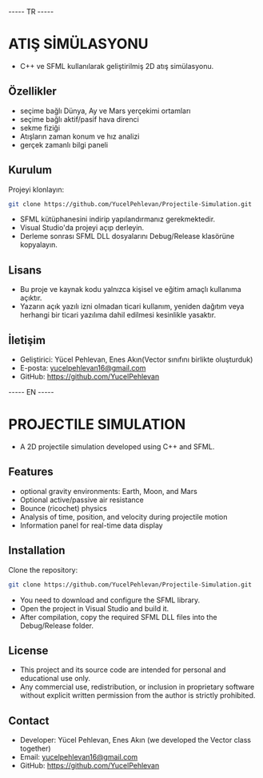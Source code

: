 ----- TR -----

# ATIŞ SİMÜLASYONU
- C++ ve SFML kullanılarak geliştirilmiş 2D atış simülasyonu.
 
## Özellikler
- seçime bağlı Dünya, Ay ve Mars yerçekimi ortamları
- seçime bağlı aktif/pasif hava direnci
- sekme fiziği
- Atışların zaman konum ve hız analizi
- gerçek zamanlı bilgi paneli

## Kurulum
Projeyi klonlayın:
```bash
git clone https://github.com/YucelPehlevan/Projectile-Simulation.git 
```
- SFML kütüphanesini indirip yapılandırmanız gerekmektedir.
- Visual Studio'da projeyi açıp derleyin.
- Derleme sonrası SFML DLL dosyalarını Debug/Release klasörüne kopyalayın.

## Lisans
- Bu proje ve kaynak kodu yalnızca kişisel ve eğitim amaçlı kullanıma açıktır.
- Yazarın açık yazılı izni olmadan ticari kullanım, yeniden dağıtım veya herhangi bir ticari yazılıma dahil edilmesi kesinlikle yasaktır.

## İletişim
- Geliştirici: Yücel Pehlevan, Enes Akın(Vector sınıfını birlikte oluşturduk)
- E-posta: yucelpehlevan16@gmail.com
- GitHub: https://github.com/YucelPehlevan

----- EN -----

# PROJECTILE SIMULATION
- A 2D projectile simulation developed using C++ and SFML.

## Features
- optional gravity environments: Earth, Moon, and Mars  
- Optional active/passive air resistance  
- Bounce (ricochet) physics  
- Analysis of time, position, and velocity during projectile motion  
- Information panel for real-time data display

## Installation
Clone the repository:
```bash
git clone https://github.com/YucelPehlevan/Projectile-Simulation.git 
```
- You need to download and configure the SFML library.
- Open the project in Visual Studio and build it.
- After compilation, copy the required SFML DLL files into the Debug/Release folder.

## License
- This project and its source code are intended for personal and educational use only.
- Any commercial use, redistribution, or inclusion in proprietary software without explicit written permission from the author is strictly prohibited.

## Contact
- Developer: Yücel Pehlevan, Enes Akın (we developed the Vector class together)
- Email: yucelpehlevan16@gmail.com
- GitHub: https://github.com/YucelPehlevan
